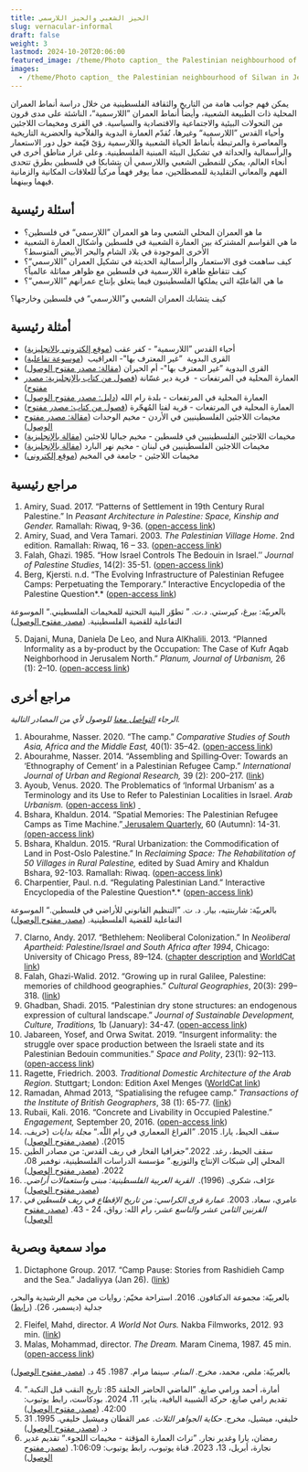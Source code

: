 ```yaml
---
title: الحيز الشعبي والحيز اللارسمي
slug: vernacular-informal
draft: false
weight: 3
lastmod: 2024-10-20T20:06:00
featured_image: /theme/Photo caption_ the Palestinian neighbourhood of Silwan in Jerusalem. Source Wikimedia Commons .jpg
images:
  - /theme/Photo caption_ the Palestinian neighbourhood of Silwan in Jerusalem. Source Wikimedia Commons .jpg
---
```

يمكن فهم جوانب هامة من التاريخ والثقافة الفلسطينية من خلال دراسة أنماط العمران المحلية ذات الطبيعة الشعبية، وأيضاً أنماط العمران ”اللارسمية“، الناشئة على مدى قرون من التحولات البيئية والاجتماعية والاقتصادية والسياسية. في القرى ومخيمات اللاجئين وأحياء القدس ”اللارسمية“ وغيرها، تُقدّم العمارة البدوية والفلاّحية والحضرية التاريخية والمعاصرة والمرتبطة بأنماط الحياة الشعبية واللارسمية رؤىً قيّمة حول دور الاستعمار والرأسمالية والحداثة في تشكيل البيئة المبنية الفلسطينية. وعلى غرار مناطق أخرى في أنحاء العالم، يمكن للنمطين الشعبي واللارسمي أن يتشابكا في فلسطين بطرق تتحدى الفهم والمعاني التقليدية للمصطلحين، مما يوفر فهماً مركباً للعلاقات المكانية والزمانية فيهما وبينهما.

## أسئلة رئيسية

- ما هو العمران المحلي الشعبي وما هو العمران ”اللارسمي“ في فلسطين؟
- ما هي القواسم المشتركة بين العمارة الشعبية في فلسطين وأشكال العمارة الشعبية الأخرى الموجودة في بلاد الشام والبحر الأبيض المتوسط؟
- كيف ساهمت قوى الاستعمار والرأسمالية الحديثة في تشكيل العمران ”اللارسمي“؟ كيف تتقاطع ظاهرة اللارسمية في فلسطين مع ظواهر مماثلة عالمياً؟
- ما هي الفاعليّة التي يملكها الفلسطينيون فيما يتعلق بإنتاج عمرانهم ”اللارسمي“؟

كيف يتشابك العمران الشعبي و”اللارسمي“ في فلسطين وخارجها؟

## **أمثلة رئيسية**

- أحياء القدس ”اللارسمية“ - كفر عقب ([موقع إلكتروني بالانجليزية](https://www.rulazuhour.com/present-futures/situation))
- القرى البدوية  ”غير المعترف بها"- العراقيب  ([موسوعة تفاعلية](https://www.palquest.org/ar/highlight/14373/%D9%82%D8%B1%D9%8A%D8%A9-%D8%A7%D9%84%D8%B9%D8%B1%D8%A7%D9%82%D9%8A%D8%A8))
- القرى البدوية ”غير المعترف بها"- أم الحيران ([مقالة: مصدر مفتوح الوصول](https://www.palestine-studies.org/sites/default/files/mdf-articles/076-085.pdf))
- العمارة المحلية في المرتفعات -  قرية دير غسّانة ([فصول من كتاب بالإنجليزية: مصدر مفتوح](https://palestine.araburbanism.com/img/Case_Chapter%203_Highlands%20vernacular-%20Deir%20Ghassana.pdf))
- العمارة المحلية في المرتفعات - بلدة رام الله ([دليل: مصدر مفتوح الوصول](https://www.rehabimed.net/2015/11/rehabilitation-manual-for-ramallah-palestina/))
- العمارة المحلية في المرتفعات - قرية لفتا المُهجّرة ([فصول من كتاب: مصدر مفتوح](https://palestine.araburbanism.com/img/Case_Highlands%20vernacular%20the%20depopulated%20village%20of%20Lifta.pdf)) 
- مخيمات اللاجئين الفلسطينيين في الأردن - مخيم الوحدات ([مقالة: مصدر مفتوح الوصول](https://www.palestine-studies.org/sites/default/files/mdf-articles/073-084.pdf))
- مخيمات اللاجئين الفلسطينيين في فلسطين - مخيم جباليا للاجئين ([مقالة بالإنجليزية](https://www.researchgate.net/publication/347599158_Contextualizing_the_Palestinian_Refugee_Camps_in_the_Gaza_Strip))
- مخيمات اللاجئين الفلسطينيين في لبنان - مخيم نهر البارد ([مقالة بالإنجليزية](https://www.researchgate.net/publication/259730655_In_the_Ruins_of_Nahr_al-Barid_Understanding_the_Meaning_of_the_Camp))
- مخيمات اللاجئين - جامعة في المخيم ([موقع إلكتروني](https://www.campusincamps.ps/ar/))

## مراجع رئيسية

1. Amiry, Suad. 2017. “Patterns of Settlement in 19th Century Rural Palestine.” In *Peasant Architecture in Palestine: Space, Kinship and Gender.* Ramallah: Riwaq, 9-36. ([open-access link](https://palestine.araburbanism.com/img/Patterns%20of%20Settlement%20in%2019th%20Century%20Rural%20Palestine.pdf))
2. Amiry, Suad, and Vera Tamari. 2003. *The Palestinian Village Home*. 2nd edition. Ramallah: Riwaq, 16 – 33. ([open-access link](https://palestine.araburbanism.com/img/The%20Palestinian%20Village%20Home.pdf))
3. Falah, Ghazi. 1985. “How Israel Controls The Bedouin in Israel.’’ *Journal of Palestine Studies*, 14(2): 35-51. ([open-access link](https://drive.google.com/file/d/1K052hxLUeeu6Aig7_OSFFMoSzWkSHPUr/view?usp=sharing))
4. Berg, Kjersti. n.d. “The Evolving Infrastructure of Palestinian Refugee Camps: Perpetuating the Temporary.” Interactive Encyclopedia of the Palestine Question*.* ([open-access link](https://www.palquest.org/en/highlight/22473/evolving-infrastructure-palestinian-refugee-camps))

بالعربيّة: بيرغ، كيرستي. د.ت. ” تطوّر البنية التحتية للمخيمات الفلسطيني.“ الموسوعة التفاعلية للقضية الفلسطينية. ([مصدر مفتوح الوصول](https://www.palquest.org/ar/highlight/22474/%D8%AA%D8%B7%D9%88%D9%91%D8%B1-%D8%A7%D9%84%D8%A8%D9%86%D9%8A%D8%A9-%D8%A7%D9%84%D8%AA%D8%AD%D8%AA%D9%8A%D8%A9-%D9%84%D9%84%D9%85%D8%AE%D9%8A%D9%85%D8%A7%D8%AA-%D8%A7%D9%84%D9%81%D9%84%D8%B3%D8%B7%D9%8A%D9%86%D9%8A%D8%A9)) 

5. Dajani, Muna, Daniela De Leo, and Nura AlKhalili. 2013. “Planned Informality as a by-product by the Occupation: The Case of Kufr Aqab Neighborhood in Jerusalem North.” *Planum, Journal of Urbanism,* 26 (1): 2–10. ([open-access link](https://www.academia.edu/2535199/Planned_Informality_as_a_by_product_of_the_Occupation_The_case_of_Kufr_Aqab_Neighbourhood_in_Jerusalem_North))

## مراجع أخرى

*الرجاء [التواصل معنا](https://palestine.araburbanism.com/ar/contact/) للوصول لأي من المصادر التالية.*

1. Abourahme, Nasser. 2020. “The camp.” *Comparative Studies of South Asia, Africa and the Middle East,* 40(1): 35–42. ([open-access link](https://www.academia.edu/43094939/The_Camp))
2. Abourahme, Nasser. 2014. “Assembling and Spilling‐Over: Towards an ‘Ethnography of Cement’ in a Palestinian Refugee Camp.” *International Journal of Urban and Regional Research,* 39 (2): 200–217. ([link](https://www.researchgate.net/publication/269418778_Assembling_and_Spilling-Over_Towards_an_'Ethnography_of_Cement'_in_a_Palestinian_Refugee_Camp))
3. Ayoub, Venus. 2020. The Problematics of ‘Informal Urbanism’ as a Terminology and its Use to Refer to Palestinian Localities in Israel. *Arab Urbanism.* ([open-access link](https://www.araburbanism.com/magazine/problematics-of-informality)) [ ](https://www.araburbanism.com/magazine/problematics-of-informality)
4. Bshara, Khaldun. 2014. “Spatial Memories: The Palestinian Refugee Camps as Time Machine.”[ Jerusalem Quarterly](https://koha.birzeit.edu/cgi-bin/koha/opac-detail.pl?biblionumber=200014), 60 (Autumn): 14-31.[ (open-access link](https://www.palestine-studies.org/en/node/202708))
5. Bshara, Khaldun. 2015. “Rural Urbanization: the Commodification of Land in Post-Oslo Palestine.” In *Reclaiming Space: The Rehabilitation of 50 Villages in Rural Palestine,* edited by Suad Amiry and Khaldun Bshara, 92-103. Ramallah: Riwaq. ([open-access link](https://www.academia.edu/16677257/Rural_Urbanization_the_Commodification_of_Land_in_Post_Oslo_Palestine))
6. Charpentier, Paul. n.d. “Regulating Palestinian Land.” Interactive Encyclopedia of the Palestine Question*.* ([open-access link](https://palquest.palestine-studies.org/en/overallchronology?nid=150&chronos=150))

بالعربيّة: شاربنتيه، بيار. د. ت. ”التنظيم القانوني للأراضي في فلسطين.“ الموسوعة التفاعلية للقضية الفلسطينية. ([مصدر مفتوح الوصول](https://palquest.palestine-studies.org/ar/overallchronology?nid=240&chronos=240)) 

7. Clarno, Andy. 2017. “Bethlehem: Neoliberal Colonization.” In *Neoliberal Apartheid: Palestine/Israel and South Africa after 1994*, Chicago: University of Chicago Press, 89–124. ([chapter description](https://academic.oup.com/chicago-scholarship-online/book/21675/chapter-abstract/181579553?redirectedFrom=fulltext) and [WorldCat link](https://search.worldcat.org/title/972734099))
8. Falah, Ghazi-Walid. 2012. “Growing up in rural Galilee, Palestine: memories of childhood geographies.” *Cultural Geographies*, 20(3): 299–318. ([link](https://doi.org/10.1177/1474474012447760)) 
9. Ghadban, Shadi. 2015. “Palestinian dry stone structures: an endogenous expression of cultural landscape.” *Journal of Sustainable Development, Culture, Traditions,* 1b (January): 34-47. ([open-access link](https://sdct-journal.hua.gr/index.php/2015-10-18-22-23-19/2015-volume-1-b/367-palestinian-dry-stone-structures-an-endogenous-expression-of-cultural-landscape)) 
10. Jabareen, Yosef, and Orwa Switat. 2019. “Insurgent informality: the struggle over space production between the Israeli state and its Palestinian Bedouin communities.” *Space and Polity*, 23(1): 92–113. ([open-access link](https://www.researchgate.net/publication/331584770_Insurgent_informality_the_struggle_over_space_production_between_the_Israeli_state_and_its_Palestinian_Bedouin_communities))
11. Ragette, Friedrich. 2003. *Traditional Domestic Architecture of the Arab Region*. Stuttgart; London: Edition Axel Menges ([WorldCat link](https://search.worldcat.org/title/52188574))
12. Ramadan, Ahmad 2013, “Spatialising the refugee camp.” *Transactions of the Institute of British Geographers*, 38 (1): 65-77. ([link](https://www.researchgate.net/publication/263692114_Spatialising_the_Refugee_Camp))
13. Rubaii, Kali. 2016. “Concrete and Livability in Occupied Palestine.” *Engagement,* September 20, 2016. ([open-access link](https://aesengagement.wordpress.com/2016/09/20/concrete-and-livability-in-occupied-palestine/))
14. سقف الحيط، يارا. 2015. ”الفراغ المعماري في رام اللّه.“ *مجلة بدايات* (خريف، 2015). ([مصدر مفتوح الوصول](https://bidayatmag.com/node/631)) 
15. سقف الحيط، رغد. 2022.”جغرافيا الفخار في ريف القدس: من مصادر الطين المحلي إلى شبكات الإنتاج والتوزيع.“ مؤسسة الدراسات الفلسطينية، نوفمبر 08، 2022. ([مصدر مفتوح الوصول](https://www.palestine-studies.org/ar/node/1653394#)) 
16. عرّاف، شكري. (1996).  *القرية العربية الفلسطينية: مبنى واستعمالات أراضي.* ([مصدر مفتوح الوصول](https://palestine.araburbanism.com/img/Palestinian%20village,%20Shukri%20Arraf.PDF)) 
17. عامري، سعاد. 2003. *عمارة قرى الكراسي: من تاريخ الإقطاع في ريف فلسطين في القرنين الثامن عشر والتاسع عشر*، رام الله: رواق، 24 - 43. ([مصدر مفتوح الوصول](https://palestine.araburbanism.com/img/15%20Throne%20Village%20Architecture.PDF)) 

## مواد سمعية وبصرية

1. Dictaphone Group. 2017. “Camp Pause: Stories from Rashidieh Camp and the Sea.” Jadaliyya (Jan 26). ([link](https://www.jadaliyya.com/Details/33964/Camp-Pause-Stories-from-Rashidieh-Camp-and-the-Sea)) 

بالعربيّة: مجموعة الدكتافون. 2016. استراحة مخيّم: روايات من مخيم الرشيدية والبحر، جدلية (ديسمبر، 26). ([رابط](https://www.jadaliyya.com/Details/33865/%D8%A7%D8%B3%D8%AA%D8%B1%D8%A7%D8%AD%D8%A9-%D9%85%D8%AE%D9%8A%D9%91%D9%85-%D8%B1%D9%88%D8%A7%D9%8A%D8%A7%D8%AA-%D9%85%D9%86-%D9%85%D8%AE%D9%8A%D9%85-%D8%A7%D9%84%D8%B1%D8%B4%D9%8A%D8%AF%D9%8A%D8%A9-%D9%88%D8%A7%D9%84%D8%A8%D8%AD%D8%B1)) 

2. Fleifel, Mahd, director. *A World Not Ours.* Nakba Filmworks, 2012. 93 min. ([link](https://www.youtube.com/watch?v=25VfKnYJj8U))
3. Malas, Mohammad, director. *The Dream.* Maram Cinema, 1987. 45 min. ([open-access link](https://www.youtube.com/watch?v=0422pOLlmWM))

بالعربيّة: ملص، محمد، مخرج. *المنام*. سينما مرام. 1987. 45 د. ([مصدر مفتوح الوصول](https://www.youtube.com/watch?v=0422pOLlmWM))

4. أمارة، أحمد ورامي صايغ. ”الماضي الحاضر الحلقة 85: تاريخ النقب قبل النكبة.“ تقديم رامي صايغ، حركة الشبيبة اليافية، يناير، 11، 2024. بودكاست، رابط يوتيوب: 42:00. ([مصدر مفتوح الوصول](https://www.youtube.com/watch?v=MYXGUavBiXY))
5. خليفي، ميشيل، مخرج. *حكاية الجواهر الثلاث*. عمر القطان وميشيل خليفي. 1995. 31 د. ([مصدر مفتوح الوصول](https://ok.ru/video/1436562164382))
6. رمضان، يارا وغدير نجار. ”تراث العمارة المؤقتة - مخيمات اللجوء.“ تقديم غدير نجارة، أبريل، 13، 2023. قناة يوتيوب، رابط يوتيوب: 1:06:09. ([مصدر مفتوح الوصول](https://www.youtube.com/watch?v=MYCRbXiujXk))
